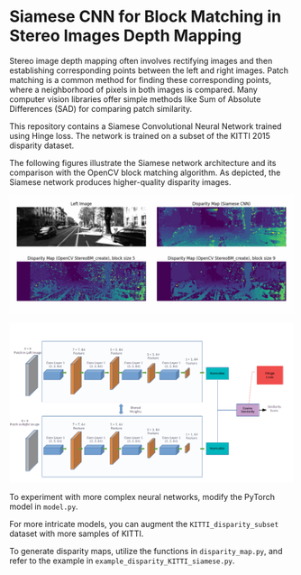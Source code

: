 # Siamese CNN for Block Matching in Stereo Images Depth Mapping

Stereo image depth mapping often involves rectifying images and then establishing corresponding points between the left and right images. Patch matching is a common method for finding these corresponding points, where a neighborhood of pixels in both images is compared. Many computer vision libraries offer simple methods like Sum of Absolute Differences (SAD) for comparing patch similarity.

This repository contains a Siamese Convolutional Neural Network trained using Hinge loss. The network is trained on a subset of the KITTI 2015 disparity dataset.

The following figures illustrate the Siamese network architecture and its comparison with the OpenCV block matching algorithm. As depicted, the Siamese network produces higher-quality disparity images.

<p align="center">
  <img src="readme-image/Disparity-Siamse-opencv.gif" alt="Siamese vs OpenCV" width="900">
</p> 
<p align="center">
  <img src="readme-image/model-arch.png" alt="Model Architecture" width="900">
</p> 

To experiment with more complex neural networks, modify the PyTorch model in `model.py`.

For more intricate models, you can augment the `KITTI_disparity_subset` dataset with more samples of KITTI.

To generate disparity maps, utilize the functions in `disparity_map.py`, and refer to the example in `example_disparity_KITTI_siamese.py`.
